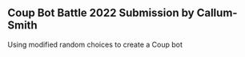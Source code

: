 ## Coup Bot Battle 2022 Submission by Callum-Smith
Using modified random choices to create a Coup bot
